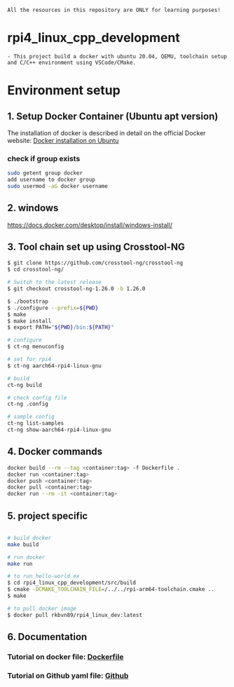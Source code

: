 ```
All the resources in this repository are ONLY for learning purposes!
```

# rpi4_linux_cpp_development
```
- This project build a docker with ubuntu 20.04, QEMU, toolchain setup and C/C++ environment using VSCode/CMake.
```

# Environment setup

## 1. Setup Docker Container (Ubuntu apt version)

The installation of docker is described in detail on the official Docker website: [Docker installation on Ubuntu](https://docs.docker.com/engine/install/ubuntu/)

### check if group exists
```bash
sudo getent group docker 
add username to docker group
sudo usermod -aG docker username
```

## 2. windows

https://docs.docker.com/desktop/install/windows-install/

## 3. Tool chain set up using Crosstool-NG

```bash
$ git clone https://github.com/crosstool-ng/crosstool-ng
$ cd crosstool-ng/

# Switch to the latest release
$ git checkout crosstool-ng-1.26.0 -b 1.26.0

$ ./bootstrap
$ ./configure --prefix=${PWD}
$ make
$ make install
$ export PATH="${PWD}/bin:${PATH}"

# configure
$ ct-ng menuconfig

# set for rpi4
$ ct-ng aarch64-rpi4-linux-gnu

# build
ct-ng build

# check config file
ct-ng .config

# sample config
ct-ng list-samples
ct-ng show-aarch64-rpi4-linux-gnu
```

## 4. Docker commands
```bash
docker build --rm --tag <container:tag> -f Dockerfile .
docker run <container:tag>
docker push <container:tag>
docker pull <container:tag>
docker run --rm -it <container:tag>
```

## 5. project specific
```bash

# build docker
make build

# run docker
make run

# to run hello-world ex
$ cd rpi4_linux_cpp_development/src/build
$ cmake -DCMAKE_TOOLCHAIN_FILE=/../../rpi-arm64-toolchain.cmake ..
$ make

# to pull docker image
$ docker pull rkbvn89/rpi4_linux_dev:latest
```

## 6. Documentation

### Tutorial on docker file:        [Dockerfile](https://docs.docker.com/get-started/02_our_app/)
### Tutorial on Github yaml file:   [Github](https://docs.github.com/en/actions/quickstart)  

